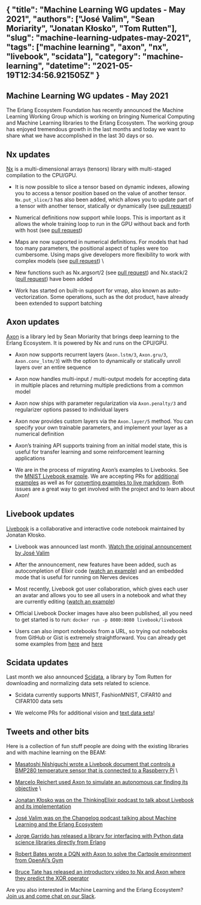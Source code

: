 {
  "title": "Machine Learning WG updates - May 2021",
  "authors": ["José Valim", "Sean Moriarity", "Jonatan Kłosko", "Tom Rutten"],
  "slug": "machine-learning-udpates-may-2021",
  "tags": ["machine learning", "axon", "nx", "livebook", "scidata"],
  "category": "machine-learning",
  "datetime": "2021-05-19T12:34:56.921505Z"
}
---
Machine Learning WG updates - May 2021
---

The Erlang Ecosystem Foundation has recently announced the Machine Learning Working Group which is working on bringing Numerical Computing and Machine Learning libraries to the Erlang Ecosystem.
The working group has enjoyed tremendous growth in the last months and today we want to share what we have accomplished in the last 30 days or so.

## Nx updates

[Nx](https://github.com/elixir-nx/nx) is a multi-dimensional arrays (tensors) library with multi-staged compilation to the CPU/GPU.

*   It is now possible to slice a tensor based on dynamic indexes, allowing you to access a tensor position based on the value of another tensor. `Nx.put_slice/3` has also been added, which allows you to update part of a tensor with another tensor, statically or dynamically (see [pull request](https://github.com/elixir-nx/nx/pull/400))

*   Numerical definitions now support while loops. This is important as it allows the whole training loop to run in the GPU without back and forth with host (see [pull request](https://github.com/elixir-nx/nx/pull/390))

*   Maps are now supported in numerical definitions. For models that had too many parameters, the positional aspect of tuples were too cumbersome. Using maps give developers more flexibility to work with complex models (see [pull request](https://github.com/elixir-nx/nx/pull/406)) \

*   New functions such as Nx.argsort/2 (see [pull request](https://github.com/elixir-nx/nx/pull/367)) and Nx.stack/2 ([pull request](https://github.com/elixir-nx/nx/pull/380)) have been added

*   Work has started on built-in support for vmap, also known as auto-vectorization. Some operations, such as the dot product, have already been extended to support batching

## Axon updates

[Axon](https://github.com/elixir-nx/axon/) is a library led by Sean Moriarity that brings deep learning to the Erlang Ecosystem. It is powered by Nx and runs on the CPU/GPU.

*   Axon now supports recurrent layers (`Axon.lstm/3`, `Axon.gru/3`, `Axon.conv_lstm/3`) with the option to dynamically or statically unroll layers over an entire sequence

*   Axon now handles multi-input / multi-output models for accepting data in multiple places and returning multiple predictions from a common model

*   Axon now ships with parameter regularization via `Axon.penalty/3` and regularizer options passed to individual layers

*   Axon now provides custom layers via the `Axon.layer/5` method. You can specify your own trainable parameters, and implement your layer as a numerical definition

*   Axon’s training API supports training from an initial model state, this is useful for transfer learning and some reinforcement learning applications

*   We are in the process of migrating Axon’s examples to Livebooks. See the [MNIST Livebook example](https://github.com/elixir-nx/axon/blob/main/notebooks/mnist.livemd).  We are accepting PRs for [additional examples](https://github.com/elixir-nx/axon/issues/47) as well as for [converting examples to live markdown](https://github.com/elixir-nx/axon/issues/52). Both issues are a great way to get involved with the project and to learn about Axon!

## Livebook updates

[Livebook](https://github.com/elixir-nx/livebook/) is a collaborative and interactive code notebook maintained by Jonatan Kłosko.

*   Livebook was announced last month. [Watch the original announcement by José Valim](https://www.youtube.com/watch?v=RKvqc-UEe34)

*   After the announcement, new features have been added, such as autocompletion of Elixir code ([watch an example](https://user-images.githubusercontent.com/17034772/115117125-533b2900-9f9d-11eb-94a9-a2cf2ccb7388.mp4)) and an embedded mode that is useful for running on Nerves devices

*   Most recently, Livebook got user collaboration, which gives each user an avatar and allows you to see all users in a notebook and what they are currently editing ([watch an example](https://user-images.githubusercontent.com/17034772/117443192-15944500-af38-11eb-9f70-618975c2f28c.mp4))

*   Official Livebook Docker images have also been published, all you need to get started is to run: `docker run -p 8080:8080 livebook/livebook`

*   Users can also import notebooks from a URL, so trying out notebooks from GitHub or Gist is extremely straightforward. You can already get some examples from [here](https://github.com/elixir-nx/axon/tree/main/notebooks) and [here](https://github.com/jonatanklosko/notebooks)

## Scidata updates

Last month we also announced [Scidata](https://github.com/elixir-nx/scidata), a library by Tom Rutten for downloading and normalizing data sets related to science.

*   Scidata currently supports MNIST, FashionMNIST, CIFAR10 and CIFAR100 data sets

*   We welcome PRs for additional vision and [text data sets](https://github.com/elixir-nx/scidata/issues/11)!

## Tweets and other bits

Here is a collection of fun stuff people are doing with the existing libraries and with machine learning on the BEAM:

*   [Masatoshi Nishiguchi wrote a Livebook document that controls a BMP280 temperature sensor that is connected to a Raspberry Pi](https://twitter.com/MNishiguchiDC/status/1390658051267563520) \

*   [Marcelo Reichert used Axon to simulate an autonomous car finding its objective](https://twitter.com/marceloreichert/status/1385427566278975491) \

*   [Jonatan Kłosko was on the ThinkingElixir podcast to talk about Livebook and its implementation](https://thinkingelixir.com/podcast-episodes/046-livebook-with-jonatan-klosko/)

*   [José Valim was on the Changelog podcast talking about Machine Learning and the Erlang Ecosystem](https://changelog.com/podcast/439)

*   [Jorge Garrido has released a library for interfacing with Python data science libraries directly from Erlang](https://github.com/zgbjgg/jun)

*   [Robert Bates wrote a DQN with Axon to solve the Cartpole environment from OpenAI’s Gym](https://twitter.com/sean_moriarity/status/1381968449069441031)

*   [Bruce Tate has released an introductory video to Nx and Axon where they predict the XOR operator](https://www.youtube.com/watch?v=NcsqGS6SVXg)

Are you also interested in Machine Learning and the Erlang Ecosystem? [Join us and come chat on our Slack](https://erlef.org/wg/machine-learning).
